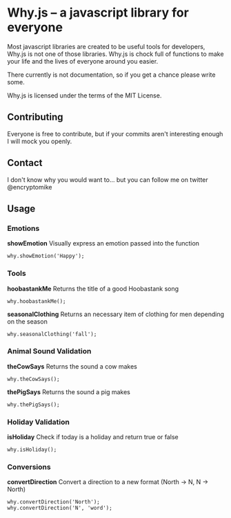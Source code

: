 # Why.js – a javascript library for everyone

Most javascript libraries are created to be useful tools for developers, Why.js is not one of those libraries.
Why.js is chock full of functions to make your life and the lives of everyone around you easier.

There currently is not documentation, so if you get a chance please write some.

Why.js is licensed under the terms of the MIT License.

## Contributing

Everyone is free to contribute, but if your commits aren't interesting enough I will mock you openly.

## Contact

I don't know why you would want to... but you can follow me on twitter @encryptomike

## Usage

### Emotions

**showEmotion**
Visually express an emotion passed into the function

    why.showEmotion('Happy');
    
### Tools

**hoobastankMe**
Returns the title of a good Hoobastank song

    why.hoobastankMe();

**seasonalClothing**
Returns an necessary item of clothing for men depending on the season

    why.seasonalClothing('fall');


### Animal Sound Validation

**theCowSays**
Returns the sound a cow makes

    why.theCowSays();

**thePigSays**
Returns the sound a pig makes

    why.thePigSays();
    
### Holiday Validation

**isHoliday**
Check if today is a holiday and return true or false

    why.isHoliday();
    
### Conversions

**convertDirection**
Convert a direction to a new format (North -> N, N -> North)

    why.convertDirection('North');
    why.convertDirection('N', 'word');